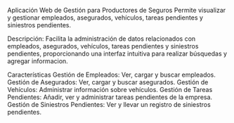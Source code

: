 Aplicación Web de Gestión para Productores de Seguros
Permite visualizar y gestionar empleados, asegurados, vehículos, tareas pendientes y siniestros pendientes.

Descripción: 
Facilita la administración de datos relacionados con empleados, asegurados, vehículos, tareas pendientes y siniestros pendientes,
proporcionando una interfaz intuitiva para realizar búsquedas y agregar informacion.

Características
Gestión de Empleados: Ver, cargar y buscar empleados.
Gestión de Asegurados: Ver, cargar y buscar asegurados.
Gestión de Vehículos: Administrar información sobre vehículos.
Gestión de Tareas Pendientes: Añadir, ver y administrar tareas pendientes de la empresa.
Gestión de Siniestros Pendientes: Ver y llevar un registro de siniestros pendientes.
